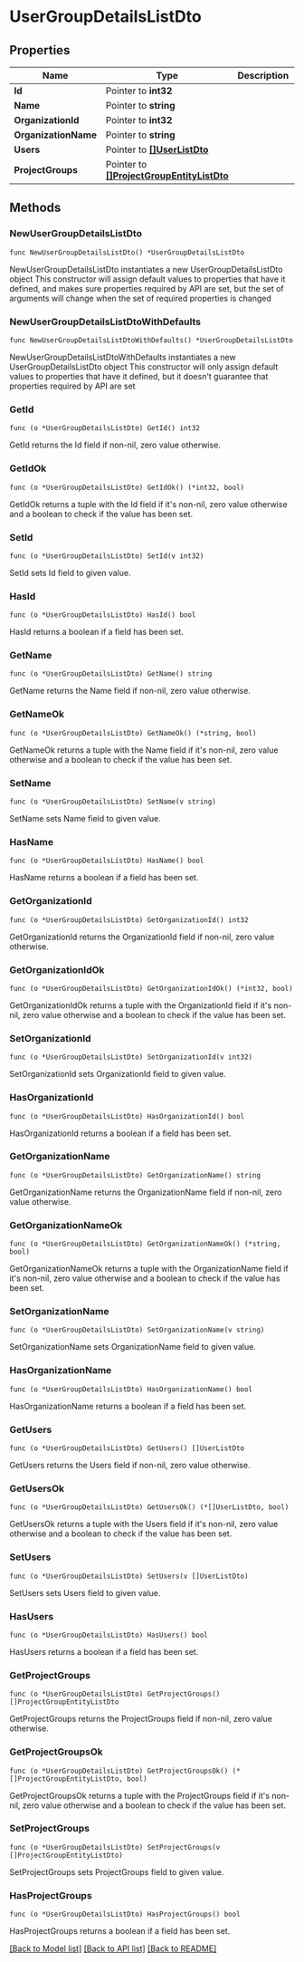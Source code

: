 # UserGroupDetailsListDto

## Properties

Name | Type | Description | Notes
------------ | ------------- | ------------- | -------------
**Id** | Pointer to **int32** |  | [optional] 
**Name** | Pointer to **string** |  | [optional] 
**OrganizationId** | Pointer to **int32** |  | [optional] 
**OrganizationName** | Pointer to **string** |  | [optional] 
**Users** | Pointer to [**[]UserListDto**](UserListDto.md) |  | [optional] 
**ProjectGroups** | Pointer to [**[]ProjectGroupEntityListDto**](ProjectGroupEntityListDto.md) |  | [optional] 

## Methods

### NewUserGroupDetailsListDto

`func NewUserGroupDetailsListDto() *UserGroupDetailsListDto`

NewUserGroupDetailsListDto instantiates a new UserGroupDetailsListDto object
This constructor will assign default values to properties that have it defined,
and makes sure properties required by API are set, but the set of arguments
will change when the set of required properties is changed

### NewUserGroupDetailsListDtoWithDefaults

`func NewUserGroupDetailsListDtoWithDefaults() *UserGroupDetailsListDto`

NewUserGroupDetailsListDtoWithDefaults instantiates a new UserGroupDetailsListDto object
This constructor will only assign default values to properties that have it defined,
but it doesn't guarantee that properties required by API are set

### GetId

`func (o *UserGroupDetailsListDto) GetId() int32`

GetId returns the Id field if non-nil, zero value otherwise.

### GetIdOk

`func (o *UserGroupDetailsListDto) GetIdOk() (*int32, bool)`

GetIdOk returns a tuple with the Id field if it's non-nil, zero value otherwise
and a boolean to check if the value has been set.

### SetId

`func (o *UserGroupDetailsListDto) SetId(v int32)`

SetId sets Id field to given value.

### HasId

`func (o *UserGroupDetailsListDto) HasId() bool`

HasId returns a boolean if a field has been set.

### GetName

`func (o *UserGroupDetailsListDto) GetName() string`

GetName returns the Name field if non-nil, zero value otherwise.

### GetNameOk

`func (o *UserGroupDetailsListDto) GetNameOk() (*string, bool)`

GetNameOk returns a tuple with the Name field if it's non-nil, zero value otherwise
and a boolean to check if the value has been set.

### SetName

`func (o *UserGroupDetailsListDto) SetName(v string)`

SetName sets Name field to given value.

### HasName

`func (o *UserGroupDetailsListDto) HasName() bool`

HasName returns a boolean if a field has been set.

### GetOrganizationId

`func (o *UserGroupDetailsListDto) GetOrganizationId() int32`

GetOrganizationId returns the OrganizationId field if non-nil, zero value otherwise.

### GetOrganizationIdOk

`func (o *UserGroupDetailsListDto) GetOrganizationIdOk() (*int32, bool)`

GetOrganizationIdOk returns a tuple with the OrganizationId field if it's non-nil, zero value otherwise
and a boolean to check if the value has been set.

### SetOrganizationId

`func (o *UserGroupDetailsListDto) SetOrganizationId(v int32)`

SetOrganizationId sets OrganizationId field to given value.

### HasOrganizationId

`func (o *UserGroupDetailsListDto) HasOrganizationId() bool`

HasOrganizationId returns a boolean if a field has been set.

### GetOrganizationName

`func (o *UserGroupDetailsListDto) GetOrganizationName() string`

GetOrganizationName returns the OrganizationName field if non-nil, zero value otherwise.

### GetOrganizationNameOk

`func (o *UserGroupDetailsListDto) GetOrganizationNameOk() (*string, bool)`

GetOrganizationNameOk returns a tuple with the OrganizationName field if it's non-nil, zero value otherwise
and a boolean to check if the value has been set.

### SetOrganizationName

`func (o *UserGroupDetailsListDto) SetOrganizationName(v string)`

SetOrganizationName sets OrganizationName field to given value.

### HasOrganizationName

`func (o *UserGroupDetailsListDto) HasOrganizationName() bool`

HasOrganizationName returns a boolean if a field has been set.

### GetUsers

`func (o *UserGroupDetailsListDto) GetUsers() []UserListDto`

GetUsers returns the Users field if non-nil, zero value otherwise.

### GetUsersOk

`func (o *UserGroupDetailsListDto) GetUsersOk() (*[]UserListDto, bool)`

GetUsersOk returns a tuple with the Users field if it's non-nil, zero value otherwise
and a boolean to check if the value has been set.

### SetUsers

`func (o *UserGroupDetailsListDto) SetUsers(v []UserListDto)`

SetUsers sets Users field to given value.

### HasUsers

`func (o *UserGroupDetailsListDto) HasUsers() bool`

HasUsers returns a boolean if a field has been set.

### GetProjectGroups

`func (o *UserGroupDetailsListDto) GetProjectGroups() []ProjectGroupEntityListDto`

GetProjectGroups returns the ProjectGroups field if non-nil, zero value otherwise.

### GetProjectGroupsOk

`func (o *UserGroupDetailsListDto) GetProjectGroupsOk() (*[]ProjectGroupEntityListDto, bool)`

GetProjectGroupsOk returns a tuple with the ProjectGroups field if it's non-nil, zero value otherwise
and a boolean to check if the value has been set.

### SetProjectGroups

`func (o *UserGroupDetailsListDto) SetProjectGroups(v []ProjectGroupEntityListDto)`

SetProjectGroups sets ProjectGroups field to given value.

### HasProjectGroups

`func (o *UserGroupDetailsListDto) HasProjectGroups() bool`

HasProjectGroups returns a boolean if a field has been set.


[[Back to Model list]](../README.md#documentation-for-models) [[Back to API list]](../README.md#documentation-for-api-endpoints) [[Back to README]](../README.md)


